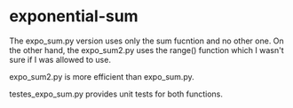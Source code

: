 # exponential-sum

The expo_sum.py version uses only the sum fucntion and no other one. On the other hand, the expo_sum2.py uses the range() function which I wasn't sure if I was allowed to use.

expo_sum2.py is more efficient than expo_sum.py.

testes_expo_sum.py provides unit tests for both functions.
